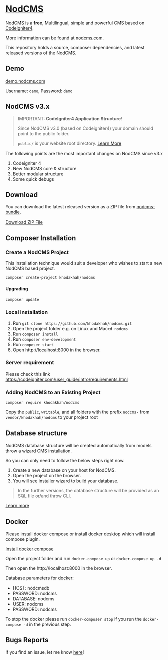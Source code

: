 # [NodCMS](http://nodcms.com) 
NodCMS is a <strong>free</strong>, Multilingual, simple and powerful CMS based on [CodeIgniter4]((https://codeigniter.com/)).

More information can be found at [nodcms.com](http://nodcms.com/).

This repository holds a source, composer dependencies, and latest released versions of the NodCMS.

## Demo
[demo.nodcms.com](http://demo.nodcms.com/)

Username: `demo`, Password: `demo`

## NodCMS v3.x
> IMPORTANT: **CodeIgniter4 Application Structure**!
> 
> Since NodCMS v3.0 (based on Codeigniter4) your domain should point to the public folder.
> 
> `public/` is your website root directory. [Learn More](https://codeigniter.com/user_guide/concepts/structure.html#public)

The following points are the most important changes on NodCMS since v3.x
1. Codeigniter 4
2. New NodCMS core & structure
3. Better modular structure
4. Some quick debugs

## Download ##
You can download the latest released version as a ZIP file from [nodcms-bundle](https://github.com/khodakhah/nodcms-bundle). 

[Download ZIP File](https://github.com/khodakhah/nodcms-bundle/archive/master.zip)

## Composer Installation
### Create a NodCMS Project

This installation technique would suit a developer who wishes to start a new NodCMS based project.

```
composer create-project khodakhah/nodcms
```
#### Upgrading
```
composer update
```

### Local installation
1. Run ```git clone https://github.com/khodakhah/nodcms.git```
2. Open the project folder  e.g. on Linux and Mac```cd nodcms```
3. Run ```composer install```
4. Run ```composer env-development```
5. Run ```composer start```
6. Open http://localhost:8000 in the browser.

### Server requirement

Please check this link https://codeigniter.com/user_guide/intro/requirements.html

### Adding NodCMS to an Existing Project
```
composer require khodakhah/nodcms
```
Copy the `public`, `writable`, and all folders with the prefix `nodcms-` from `vendor/khodakhah/nodcms` to your project root

## Database structure
NodCMS database structure will be created automatically from models throw a wizard CMS installation.

So you can only need to follow the below steps right now.

1. Create a new database on your host for NodCMS.
2. Open the project on the browser.
3. You will see installer wizard to build your database.

> In the further versions, the database structure will be provided as an SQL file or/and throw CLI.

[Learn more](https://nodcms.com/user-guide/)

## Docker
Please install docker compose or install docker desktop which will install compose plugin.

[Install docker compose](https://docs.docker.com/compose/install/)

Open the project folder and run ``docker-compose up`` or ``docker-compose up -d``

Then open the http://localhost:8000 in the browser.

Database parameters for docker:
- HOST: nodcmsdb
- PASSWORD: nodcms
- DATABASE: nodcms
- USER: nodcms
- PASSWORD: nodcms

To stop the docker please run ``docker-composer stop`` if you run the ``docker-compose -d`` in the previous step.

## Bugs Reports
If you find an issue, let me know [here](https://github.com/khodakhah/nodcms/issues/new)!
